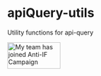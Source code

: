 # apiQuery-utils
Utility functions for api-query

<a href="http://www.antiifcampaign.com">
  <img height="60" width="120"
  src="http://antiifcampaign.com/assets/banner_my-team-has-joined.gif"
  alt="My team has joined Anti-IF Campaign"></a>